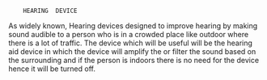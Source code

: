         HEARING  DEVICE 

As widely known, Hearing  devices designed to improve hearing by making sound audible to a person who is in a crowded place like outdoor where there is a lot of traffic. The device which will be useful will be the hearing aid device in which the device will amplify the or filter the sound based on the surrounding and if the person is indoors there is no need for the device hence it will be turned off.
